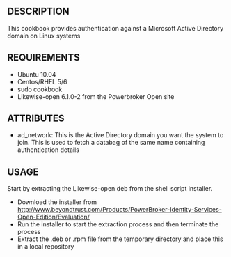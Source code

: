 DESCRIPTION
-----------

This cookbook provides authentication against a Microsoft Active Directory domain on Linux systems

REQUIREMENTS
------------

* Ubuntu 10.04
* Centos/RHEL 5/6
* sudo cookbook
* Likewise-open 6.1.0-2 from the Powerbroker Open site


ATTRIBUTES
----------

* ad_network: This is the Active Directory domain you want the system to join.  This is used to fetch a databag of the same name containing authentication details


USAGE
-----

Start by extracting the Likewise-open deb from the shell script installer.
* Download the installer from http://www.beyondtrust.com/Products/PowerBroker-Identity-Services-Open-Edition/Evaluation/
* Run the installer to start the extraction process and then terminate the process
* Extract the .deb or .rpm file from the temporary directory and place this in a local repository
